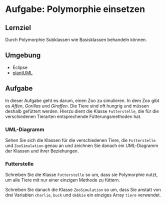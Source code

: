 # Aufgabe: Polymorphie einsetzen

## Lernziel

Durch Polymorphie Subklassen wie Basisklassen behandeln k&ouml;nnen.


## Umgebung

  * Eclipse
  * [plantUML](http://www.plantuml.com/plantuml/uml/)


## Aufgabe

In dieser Aufgabe geht es darum, einen Zoo zu simulieren. In dem Zoo gibt es _Affen_, _Gorillas_ und _Giraffen_. Die Tiere sind oft hungrig und m&uuml;ssen deshalb gef&uuml;ttert werden. Hierzu dient die Klasse `Futterstelle`, die f&uuml;r die verschiedenen Tierarten entsprechende F&uuml;tterungsmethoden hat.


### UML-Diagramm

Sehen Sie sich die Klassen f&uuml;r die verschiedenen Tiere, die `Futterstelle` und `ZooSimulation` genau an und zeichnen Sie danach ein UML-Diagramm der Klassen und ihrer Beziehungen.


### Futterstelle

Schreiben Sie die Klasse `Futterstelle` so um, dass sie Polymorphie nutzt, um alle Tiere mit nur einer einzigen Methode zu f&uuml;ttern.

Schreiben Sie danach die Klasse `ZooSimulation` so um, dass Sie anstatt von drei Variablen `charlie`, `buck` und `debbie` ein einziges Array `tiere` verwendet.
